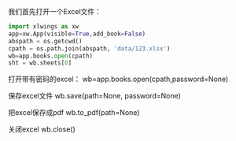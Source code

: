 我们首先打开一个Excel文件：

```python
import xlwings as xw
app=xw.App(visible=True,add_book=False)
abspath = os.getcwd()
cpath = os.path.join(abspath, 'data/123.xlsx')
wb=app.books.open(cpath)
sht = wb.sheets[0]
```

打开带有密码的excel：
wb=app.books.open(cpath,password=None)

保存excel文件
wb.save(path=None, password=None)


把excel保存成pdf
wb.to_pdf(path=None)

关闭excel
wb.close()
